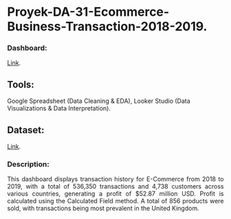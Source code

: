 # Proyek-DA-31-Ecommerce-Business-Transaction-2018-2019.
### Dashboard: 
[Link](https://lookerstudio.google.com/u/0/reporting/0b263d8d-4902-4ce0-9ae6-676de49f7a62).
## Tools:
Google Spreadsheet (Data Cleaning & EDA), Looker Studio (Data Visualizations & Data Interpretation).
## Dataset: 
[Link](https://www.kaggle.com/datasets/gabrielramos87/an-online-shop-business).
### Description:
<p align="justify"> This dashboard displays transaction history for E-Commerce from 2018 to 2019, with a total of 536,350 transactions and 4,738 customers across various countries, generating a profit of $52.87 million USD. Profit is calculated using the Calculated Field method. A total of 856 products were sold, with transactions being most prevalent in the United Kingdom.</p>
